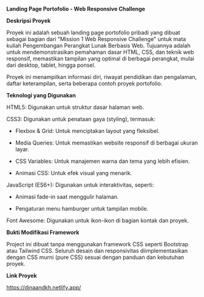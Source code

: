 **Landing Page Portofolio - Web Responsive Challenge**

**Deskripsi Proyek**

Proyek ini adalah sebuah landing page portofolio pribadi yang dibuat sebagai bagian dari "Mission 1 Web Responsive Challenge" untuk mata kuliah Pengembangan Perangkat Lunak Berbasis Web. Tujuannya adalah untuk mendemonstrasikan pemahaman dasar HTML, CSS, dan teknik web responsif, memastikan tampilan yang optimal di berbagai perangkat, mulai dari desktop, tablet, hingga ponsel.

Proyek ini menampilkan informasi diri, riwayat pendidikan dan pengalaman, daftar keterampilan, serta beberapa contoh proyek portofolio.

**Teknologi yang Digunakan**

HTML5: Digunakan untuk struktur dasar halaman web.

CSS3: Digunakan untuk penataan gaya (styling), termasuk:

- Flexbox & Grid: Untuk menciptakan layout yang fleksibel.

- Media Queries: Untuk memastikan website responsif di berbagai ukuran layar.

- CSS Variables: Untuk manajemen warna dan tema yang lebih efisien.

- Animasi CSS: Untuk efek visual yang menarik.

JavaScript (ES6+): Digunakan untuk interaktivitas, seperti:

- Animasi fade-in saat menggulir halaman.

- Pengaturan menu hamburger untuk tampilan mobile.

Font Awesome: Digunakan untuk ikon-ikon di bagian kontak dan proyek.

**Bukti Modifikasi Framework**

Project ini dibuat tanpa menggunakan framework CSS seperti Bootstrap atau Tailwind CSS. Seluruh desain dan responsivitas diimplementasikan dengan CSS murni (pure CSS) sesuai dengan panduan dan kebutuhan proyek.

**Link Proyek**

https://dinaandkh.netlify.app/
